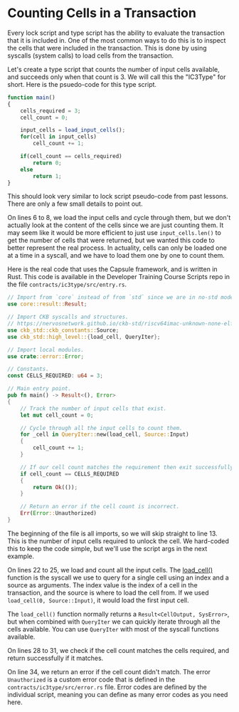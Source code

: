 # Counting Cells in a Transaction

Every lock script and type script has the ability to evaluate the transaction that it is included in. One of the most common ways to do this is to inspect the cells that were included in the transaction. This is done by using syscalls \(system calls\) to load cells from the transaction. 

Let's create a type script that counts the number of input cells available, and succeeds only when that count is 3. We will call this the "IC3Type" for short. Here is the psuedo-code for this type script.

```javascript
function main()
{
    cells_required = 3;
    cell_count = 0;

    input_cells = load_input_cells();
    for(cell in input_cells)
        cell_count += 1;

    if(cell_count == cells_required)
        return 0;
    else
        return 1;
}
```

This should look very similar to lock script pseudo-code from past lessons. There are only a few small details to point out.

On lines 6 to 8, we load the input cells and cycle through them, but we don't actually look at the content of the cells since we are just counting them. It may seem like it would be more efficient to just use `input_cells.len()` to get the number of cells that were returned, but we wanted this code to better represent the real process. In actuality, cells can only be loaded one at a time in a syscall, and we have to load them one by one to count them.

Here is the real code that uses the Capsule framework, and is written in Rust. This code is available in the Developer Training Course Scripts repo in the file `contracts/ic3type/src/entry.rs`.

```rust
// Import from `core` instead of from `std` since we are in no-std mode
use core::result::Result;

// Import CKB syscalls and structures.
// https://nervosnetwork.github.io/ckb-std/riscv64imac-unknown-none-elf/doc/ckb_std/index.html
use ckb_std::ckb_constants::Source;
use ckb_std::high_level::{load_cell, QueryIter};

// Import local modules.
use crate::error::Error;

// Constants.
const CELLS_REQUIRED: u64 = 3;

// Main entry point.
pub fn main() -> Result<(), Error>
{
	// Track the number of input cells that exist.
	let mut cell_count = 0;

	// Cycle through all the input cells to count them.
	for _cell in QueryIter::new(load_cell, Source::Input)
	{
		cell_count += 1;
	}

	// If our cell count matches the requirement then exit successfully.
	if cell_count == CELLS_REQUIRED
	{
		return Ok(());
	}

	// Return an error if the cell count is incorrect.
	Err(Error::Unauthorized)
}
```

The beginning of the file is all imports, so we will skip straight to line 13. This is the number of input cells required to unlock the cell. We hard-coded this to keep the code simple, but we'll use the script args in the next example.

On lines 22 to 25, we load and count all the input cells. The [load\_cell\(\)](https://nervosnetwork.github.io/ckb-std/riscv64imac-unknown-none-elf/doc/ckb_std/high_level/fn.load_cell.html) function is the syscall we use to query for a single cell using an index and a source as arguments. The index value is the index of a cell in the transaction, and the source is where to load the cell from. If we used `load_cell(0, Source::Input)`, it would load the first input cell. 

The `load_cell()` function normally returns a `Result<CellOutput, SysError>`, but when combined with `QueryIter` we can quickly iterate through all the cells available. You can use `QueryIter` with most of the syscall functions available.

On lines 28 to 31, we check if the cell count matches the cells required, and return successfully if it matches.

On line 34, we return an error if the cell count didn't match. The error `Unauthorized` is a custom error code that is defined in the `contracts/ic3type/src/error.rs` file. Error codes are defined by the individual script, meaning you can define as many error codes as you need here.



